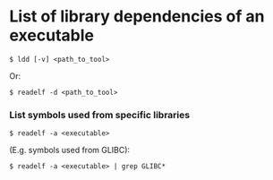# List of library dependencies of an executable

```
$ ldd [-v] <path_to_tool>
```

Or:
```
$ readelf -d <path_to_tool>
```

### List symbols used from specific libraries
```
$ readelf -a <executable>
```

(E.g. symbols used from GLIBC):
```
$ readelf -a <executable> | grep GLIBC*
```

